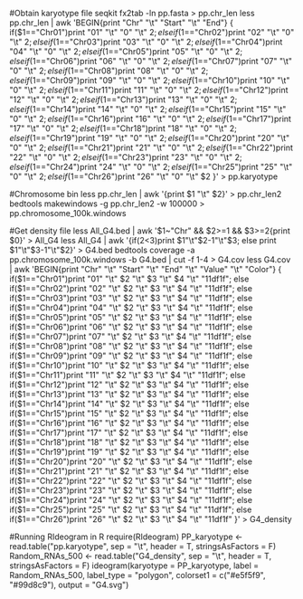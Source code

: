 #Obtain karyotype file
seqkit fx2tab -ln pp.fasta > pp.chr_len
less pp.chr_len | awk 'BEGIN{print "Chr" "\t" "Start" "\t" "End"} 
 {
if($1=="Chr01")print "01" "\t" "0" "\t" $2;
else if($1=="Chr02")print "02" "\t" "0" "\t" $2;
else if($1=="Chr03")print "03" "\t" "0" "\t" $2;
else if($1=="Chr04")print "04" "\t" "0" "\t" $2;
else if($1=="Chr05")print "05" "\t" "0" "\t" $2;
else if($1=="Chr06")print "06" "\t" "0" "\t" $2;
else if($1=="Chr07")print "07" "\t" "0" "\t" $2;
else if($1=="Chr08")print "08" "\t" "0" "\t" $2;
else if($1=="Chr09")print "09" "\t" "0" "\t" $2;
else if($1=="Chr10")print "10" "\t" "0" "\t" $2;
else if($1=="Chr11")print "11" "\t" "0" "\t" $2;
else if($1=="Chr12")print "12" "\t" "0" "\t" $2;
else if($1=="Chr13")print "13" "\t" "0" "\t" $2;
else if($1=="Chr14")print "14" "\t" "0" "\t" $2;
else if($1=="Chr15")print "15" "\t" "0" "\t" $2;
else if($1=="Chr16")print "16" "\t" "0" "\t" $2;
else if($1=="Chr17")print "17" "\t" "0" "\t" $2;
else if($1=="Chr18")print "18" "\t" "0" "\t" $2;
else if($1=="Chr19")print "19" "\t" "0" "\t" $2;
else if($1=="Chr20")print "20" "\t" "0" "\t" $2;
else if($1=="Chr21")print "21" "\t" "0" "\t" $2;
else if($1=="Chr22")print "22" "\t" "0" "\t" $2;
else if($1=="Chr23")print "23" "\t" "0" "\t" $2;
else if($1=="Chr24")print "24" "\t" "0" "\t" $2;
else if($1=="Chr25")print "25" "\t" "0" "\t" $2;
else if($1=="Chr26")print "26" "\t" "0" "\t" $2
 }' > pp.karyotype

#Chromosome bin
less pp.chr_len | awk '{print  $1 "\t" $2}' > pp.chr_len2
bedtools makewindows -g pp.chr_len2 -w 100000 > pp.chromosome_100k.windows

#Get density file
less All_G4.bed | awk '$1~"Chr" && $2>=1 && $3>=2{print $0}' > All_G4
less All_G4 | awk '{if($2<$3)print $1"\t"$2-1"\t"$3; else print $1"\t"$3-1"\t"$2}' > G4.bed
bedtools coverage -a pp.chromosome_100k.windows -b G4.bed | cut -f 1-4 > G4.cov
less G4.cov | awk 'BEGIN{print "Chr" "\t" "Start" "\t" "End" "\t" "Value" "\t" "Color"}
{
if($1=="Chr01")print "01" "\t" $2 "\t" $3 "\t" $4 "\t" "11df1f";
else if($1=="Chr02")print "02" "\t" $2 "\t" $3 "\t" $4 "\t" "11df1f";
else if($1=="Chr03")print "03" "\t" $2 "\t" $3 "\t" $4 "\t" "11df1f";
else if($1=="Chr04")print "04" "\t" $2 "\t" $3 "\t" $4 "\t" "11df1f";
else if($1=="Chr05")print "05" "\t" $2 "\t" $3 "\t" $4 "\t" "11df1f";
else if($1=="Chr06")print "06" "\t" $2 "\t" $3 "\t" $4 "\t" "11df1f";
else if($1=="Chr07")print "07" "\t" $2 "\t" $3 "\t" $4 "\t" "11df1f";
else if($1=="Chr08")print "08" "\t" $2 "\t" $3 "\t" $4 "\t" "11df1f";
else if($1=="Chr09")print "09" "\t" $2 "\t" $3 "\t" $4 "\t" "11df1f";
else if($1=="Chr10")print "10" "\t" $2 "\t" $3 "\t" $4 "\t" "11df1f";
else if($1=="Chr11")print "11" "\t" $2 "\t" $3 "\t" $4 "\t" "11df1f";
else if($1=="Chr12")print "12" "\t" $2 "\t" $3 "\t" $4 "\t" "11df1f";
else if($1=="Chr13")print "13" "\t" $2 "\t" $3 "\t" $4 "\t" "11df1f";
else if($1=="Chr14")print "14" "\t" $2 "\t" $3 "\t" $4 "\t" "11df1f";
else if($1=="Chr15")print "15" "\t" $2 "\t" $3 "\t" $4 "\t" "11df1f";
else if($1=="Chr16")print "16" "\t" $2 "\t" $3 "\t" $4 "\t" "11df1f";
else if($1=="Chr17")print "17" "\t" $2 "\t" $3 "\t" $4 "\t" "11df1f";
else if($1=="Chr18")print "18" "\t" $2 "\t" $3 "\t" $4 "\t" "11df1f";
else if($1=="Chr19")print "19" "\t" $2 "\t" $3 "\t" $4 "\t" "11df1f";
else if($1=="Chr20")print "20" "\t" $2 "\t" $3 "\t" $4 "\t" "11df1f";
else if($1=="Chr21")print "21" "\t" $2 "\t" $3 "\t" $4 "\t" "11df1f";
else if($1=="Chr22")print "22" "\t" $2 "\t" $3 "\t" $4 "\t" "11df1f";
else if($1=="Chr23")print "23" "\t" $2 "\t" $3 "\t" $4 "\t" "11df1f";
else if($1=="Chr24")print "24" "\t" $2 "\t" $3 "\t" $4 "\t" "11df1f";
else if($1=="Chr25")print "25" "\t" $2 "\t" $3 "\t" $4 "\t" "11df1f";
else if($1=="Chr26")print "26" "\t" $2 "\t" $3 "\t" $4 "\t" "11df1f"
}' > G4_density

#Running RIdeogram in R
require(RIdeogram)
PP_karyotype <- read.table("pp.karyotype", sep = "\t", header = T, stringsAsFactors = F)
Random_RNAs_500 <- read.table("G4_density", sep = "\t", header = T, stringsAsFactors = F)
ideogram(karyotype = PP_karyotype, label = Random_RNAs_500, label_type = "polygon", colorset1 = c("#e5f5f9", "#99d8c9"), output = "G4.svg")



